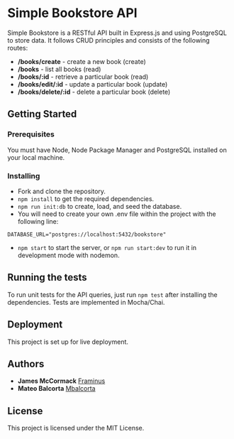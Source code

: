 # Simple Bookstore API

Simple Bookstore is a RESTful API built in Express.js and using PostgreSQL to store data. It follows CRUD principles and consists of the following routes:

- __/books/create__ - create a new book (create)
- __/books__ - list all books (read)
- __/books/:id__ - retrieve a particular book (read)
- __/books/edit/:id__ - update a particular book (update)
- __/books/delete/:id__ - delete a particular book (delete)

## Getting Started

### Prerequisites

You must have Node, Node Package Manager and PostgreSQL installed on your local machine.

### Installing

- Fork and clone the repository.
- ```npm install``` to get the required dependencies.
- ```npm run init:db``` to create, load, and seed the database.
- You will need to create your own .env file within the project with the following line:

```
DATABASE_URL="postgres://localhost:5432/bookstore"
```

- ```npm start``` to start the server, or ```npm run start:dev``` to run it in development mode with nodemon.

## Running the tests

To run unit tests for the API queries, just run ```npm test``` after installing the dependencies. Tests are implemented in Mocha/Chai.

## Deployment

This project is set up for live deployment.

## Authors

* **James McCormack**
[Framinus](https://github.com/Framinus)
* **Mateo Balcorta**
[Mbalcorta](https://github.com/Mbalcorta)

## License

This project is licensed under the MIT License.
